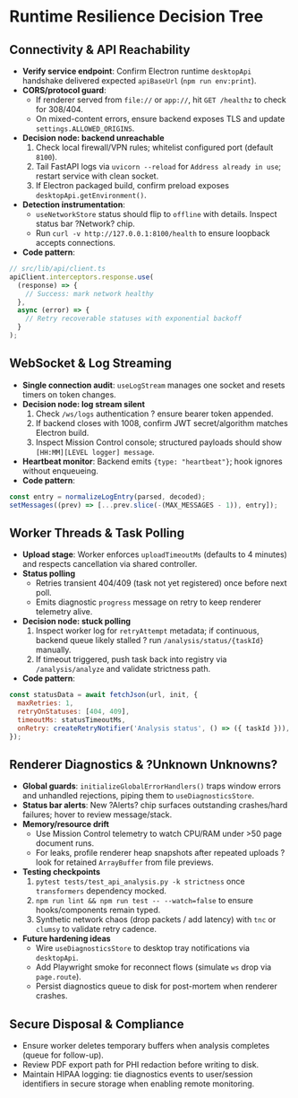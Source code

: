 # Runtime Resilience Decision Tree

## Connectivity & API Reachability
- **Verify service endpoint**: Confirm Electron runtime `desktopApi` handshake delivered expected `apiBaseUrl` (`npm run env:print`).
- **CORS/protocol guard**:
  - If renderer served from `file://` or `app://`, hit `GET /healthz` to check for 308/404.
  - On mixed-content errors, ensure backend exposes TLS and update `settings.ALLOWED_ORIGINS`.
- **Decision node: backend unreachable**
  1. Check local firewall/VPN rules; whitelist configured port (default `8100`).
  2. Tail FastAPI logs via `uvicorn --reload` for `Address already in use`; restart service with clean socket.
  3. If Electron packaged build, confirm preload exposes `desktopApi.getEnvironment()`.
- **Detection instrumentation**:
  - `useNetworkStore` status should flip to `offline` with details. Inspect status bar ?Network? chip.
  - Run `curl -v http://127.0.0.1:8100/health` to ensure loopback accepts connections.
- **Code pattern**:

```ts
// src/lib/api/client.ts
apiClient.interceptors.response.use(
  (response) => {
    // Success: mark network healthy
  },
  async (error) => {
    // Retry recoverable statuses with exponential backoff
  }
);
```

## WebSocket & Log Streaming
- **Single connection audit**: `useLogStream` manages one socket and resets timers on token changes.
- **Decision node: log stream silent**
  1. Check `/ws/logs` authentication ? ensure bearer token appended.
  2. If backend closes with 1008, confirm JWT secret/algorithm matches Electron build.
  3. Inspect Mission Control console; structured payloads should show `[HH:MM][LEVEL logger] message`.
- **Heartbeat monitor**: Backend emits `{type: "heartbeat"}`; hook ignores without enqueueing.
- **Code pattern**:

```ts
const entry = normalizeLogEntry(parsed, decoded);
setMessages((prev) => [...prev.slice(-(MAX_MESSAGES - 1)), entry]);
```

## Worker Threads & Task Polling
- **Upload stage**: Worker enforces `uploadTimeoutMs` (defaults to 4 minutes) and respects cancellation via shared controller.
- **Status polling**
  - Retries transient 404/409 (task not yet registered) once before next poll.
  - Emits diagnostic `progress` message on retry to keep renderer telemetry alive.
- **Decision node: stuck polling**
  1. Inspect worker log for `retryAttempt` metadata; if continuous, backend queue likely stalled ? run `/analysis/status/{taskId}` manually.
  2. If timeout triggered, push task back into registry via `/analysis/analyze` and validate strictness path.
- **Code pattern**:

```js
const statusData = await fetchJson(url, init, {
  maxRetries: 1,
  retryOnStatuses: [404, 409],
  timeoutMs: statusTimeoutMs,
  onRetry: createRetryNotifier('Analysis status', () => ({ taskId })),
});
```

## Renderer Diagnostics & ?Unknown Unknowns?
- **Global guards**: `initializeGlobalErrorHandlers()` traps window errors and unhandled rejections, piping them to `useDiagnosticsStore`.
- **Status bar alerts**: New ?Alerts? chip surfaces outstanding crashes/hard failures; hover to review message/stack.
- **Memory/resource drift**
  - Use Mission Control telemetry to watch CPU/RAM under >50 page document runs.
  - For leaks, profile renderer heap snapshots after repeated uploads ? look for retained `ArrayBuffer` from file previews.
- **Testing checkpoints**
  1. `pytest tests/test_api_analysis.py -k strictness` once `transformers` dependency mocked.
  2. `npm run lint && npm run test -- --watch=false` to ensure hooks/components remain typed.
  3. Synthetic network chaos (drop packets / add latency) with `tnc` or `clumsy` to validate retry cadence.
- **Future hardening ideas**
  - Wire `useDiagnosticsStore` to desktop tray notifications via `desktopApi`.
  - Add Playwright smoke for reconnect flows (simulate `ws` drop via `page.route`).
  - Persist diagnostics queue to disk for post-mortem when renderer crashes.

## Secure Disposal & Compliance
- Ensure worker deletes temporary buffers when analysis completes (queue for follow-up).
- Review PDF export path for PHI redaction before writing to disk.
- Maintain HIPAA logging: tie diagnostics events to user/session identifiers in secure storage when enabling remote monitoring.
